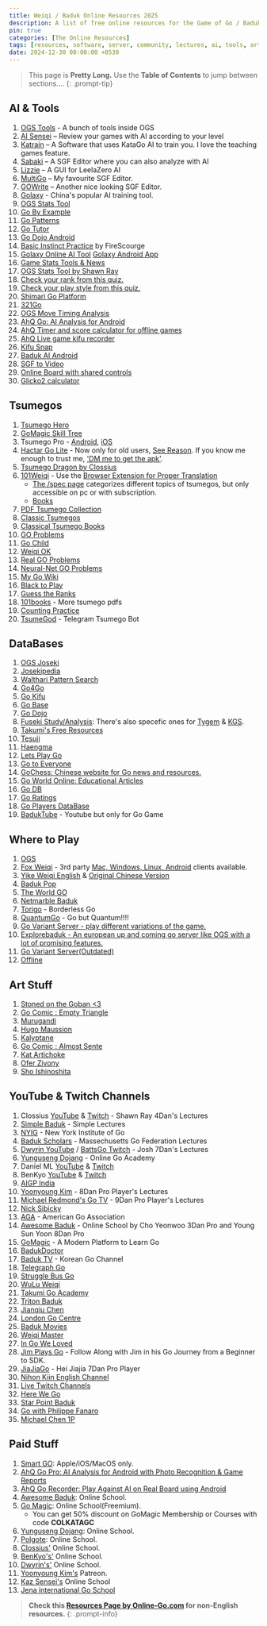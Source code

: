 ```yaml
---
title: Weiqi / Baduk Online Resources 2025
description: A list of free online resources for the Game of Go / Baduk / Weiqi
pin: true
categories: [The Online Resources]
tags: [resources, software, server, community, lectures, ai, tools, art, schools]
date: 2024-12-30 00:00:00 +0530
---
```


> This page is **Pretty Long.** Use the **Table of Contents** to jump between sections....
{: .prompt-tip}

## AI & Tools

1. <a href="https://online-go.com/learn-to-play-go" target="_blank" rel="nofollow noopener noreferrer">OGS Tools</a> - A bunch of tools inside OGS
2. <a href="https://ai-sensei.com/" target="_blank" rel="nofollow noopener noreferrer">AI Sensei</a> – Review your games with AI according to your level
3. <a href="https://github.com/sanderland/katrain/releases/latest" target="_blank" rel="nofollow noopener noreferrer">Katrain</a> – A Software that uses KataGo AI to train you. I love the teaching games feature.
4. <a href="https://sabaki.yichuanshen.de/" target="_blank" rel="nofollow noopener noreferrer">Sabaki</a> – A SGF Editor where you can also analyze with AI
5. <a href="https://github.com/featurecat/lizzie/releases/latest" target="_blank" rel="nofollow noopener noreferrer">Lizzie</a> – A GUI for LeelaZero AI
6. <a href="https://en.freedownloadmanager.org/Windows-PC/MultiGo-FREE.html" target="_blank" rel="nofollow noopener noreferrer">MultiGo</a> – My favourite SGF Editor.
7. <a href="https://gowrite.net/" target="_blank" rel="nofollow noopener noreferrer">GOWrite</a> – Another nice looking SGF Editor.
8. <a href="https://www.19x19.com/engine/index" target="_blank" rel="nofollow noopener noreferrer">Golaxy</a> - China's popular AI training tool.
9. <a href="https://avavt.github.io/gotstats/" target="_blank" rel="nofollow noopener noreferrer">OGS Stats Tool</a>
10. <a href="https://gobyexample.uk/" target="_blank" rel="nofollow noopener noreferrer">Go By Example</a>
11. <a href="https://gopatterns.uk/" target="_blank" rel="nofollow noopener noreferrer">Go Patterns</a>
12. <a href="https://www.learngo.co.uk/GoTutor/Tutor.php" target="_blank" rel="nofollow noopener noreferrer">Go Tutor</a>
13. <a href="https://play.google.com/store/apps/details?id=pl.happydroid.goess" target="_blank" rel="nofollow noopener noreferrer">Go Dojo Android</a>
14. <a href="https://online-go.com/review/1005264" target="_blank" rel="nofollow noopener noreferrer">Basic Instinct Practice</a> by FireScourge
15. <a href="https://19x19.com/engine/index" target="_blank" rel="nofollow noopener noreferrer">Golaxy Online AI Tool</a> <a href="https://play.google.com/store/apps/details?id=com.golaxy.mobile&hl=en_IN" target="_blank" rel="nofollow noopener noreferrer">Golaxy Android App</a>
16. <a href="https://gome.at/about" target="_blank" rel="nofollow noopener noreferrer">Game Stats Tools & News</a>
17. <a href="https://shawnsgogroup.com/ogs-stats" target="_blank" rel="nofollow noopener noreferrer">OGS Stats Tool by Shawn Ray</a>
18. <a href="https://play.baduk.org/" target="_blank" rel="nofollow noopener noreferrer">Check your rank from this quiz.</a>
19. <a href="https://style.baduk.org/" target="_blank" rel="nofollow noopener noreferrer">Check your play style from this quiz.</a>
20. <a href="https://mirthturtle.com/go" target="_blank" rel="nofollow noopener noreferrer">Shimari Go Platform</a>
21. <a href="https://321go.org/home/" target="_blank" rel="nofollow noopener noreferrer">321Go</a>
22. <a href="https://psalaets.github.io/ogs-move-timing/" target="_blank" rel="nofollow noopener noreferrer">OGS Move Timing Analysis</a>
23. <a href="https://play.google.com/store/apps/details?id=cn.ezandroid.aq.preview" target="_blank" rel="nofollow noopener noreferrer">AhQ Go: AI Analysis for Android</a>
24. <a href="https://play.google.com/store/apps/details?id=cn.ezandroid.aq.clock" target="_blank" rel="nofollow noopener noreferrer">AhQ Timer and score calculator for offline games</a>
25. <a href="https://play.google.com/store/apps/details?id=cn.ezandroid.aq.go.recorder" target="_blank" rel="nofollow noopener noreferrer">AhQ Live game kifu recorder</a>
26. <a href="https://www.crazy-sensei.com/?lang=en&location=kifu_snap" target="_blank" rel="nofollow noopener noreferrer">Kifu Snap</a>
27. <a href="https://play.google.com/store/apps/details?id=net.kir.baduk_ai" target="_blank" rel="nofollow noopener noreferrer">Baduk AI Android</a>
28. <a href="https://sgf2video.netlify.app/" target="_blank" rel="nofollow noopener noreferrer">SGF to Video</a>
29. <a href="https://board.tripleko.com/" target="_blank" rel="nofollow noopener noreferrer">Online Board with shared controls</a>
30. <a href="https://glicko2-calculator.streamlit.app/" target="_blank" rel="nofollow noopener noreferrer">Glicko2 calculator</a>

## Tsumegos

1. <a href="https://tsumego-hero.com/" target="_blank" rel="nofollow noopener noreferrer">Tsumego Hero</a>
2. <a href="https://gomagic.org/go-problems/" target="_blank" rel="nofollow noopener noreferrer">GoMagic Skill Tree</a>
3. Tsumego Pro - <a href="https://play.google.com/store/apps/details?id=net.lrstudios.android.tsumego_workshop&hl=en&gl=US" target="_blank" rel="nofollow noopener noreferrer">Android</a>, <a href="https://apps.apple.com/us/app/tsumego-pro-go-problems/id892041876" target="_blank" rel="nofollow noopener noreferrer">iOS</a>
4. <a href="https://play.google.com/store/apps/details?id=net.gowrite.hactarLite" target="_blank" rel="nofollow noopener noreferrer">Hactar Go Lite</a> - Now only for old users, <a href="https://blog.gowrite.net/hactar-go-in-google-play/" target="_blank" rel="nofollow noopener noreferrer">See Reason</a>. If you know me enough to trust me, <a href="https://t.me/SoumyaK4" target="_blank" rel="nofollow noopener noreferrer">'DM me to get the apk'</a>.
5. <a href="https://tsumegodragon.com/home" target="_blank" rel="nofollow noopener noreferrer">Tsumego Dragon by Clossius</a>
6. <a href="https://www.101weiqi.com/">101Weiqi</a> - Use the <a href="https://www.google.com/search?q=101weiqi+localizer&oq=101weiqi+loca&gs_lcrp=EgZjaHJvbWUqCggCEAAYgAQYogQyBggAEEUYOTIKCAEQABiABBiiBDIKCAIQABiABBiiBDIKCAMQABiABBiiBDIGCAQQRRg80gEINTQ3OGowajeoAgCwAgA&sourceid=chrome&ie=UTF-8" target="_blank" rel="nofollow noopener noreferrer"> Browser Extension for Proper Translation</a>
    - <a href="https://www.101weiqi.com/spec/" target="_blank">The /spec page</a> categorizes different topics of tsumegos, but only accessible on pc or with subscription.
    - <a href="https://www.101weiqi.com/book/" target="_blank">Books</a>
7. <a href="https://tsumego.tasuki.org/" target="_blank" rel="nofollow noopener noreferrer">PDF Tsumego Collection</a>
8. <a href="https://www.u-go.net/classic/" target="_blank" rel="nofollow noopener noreferrer">Classic Tsumegos</a>
9. <a href="https://senseis.xmp.net/?ClassicalGoProblemBooks" target="_blank" rel="nofollow noopener noreferrer">Classical Tsumego Books</a>
10. <a href="https://goproblems.com/" target="_blank" rel="nofollow noopener noreferrer">GO Problems</a>
11. <a href="https://gochild2009.appspot.com/" target="_blank" rel="nofollow noopener noreferrer">Go Child</a>
12. <a href="https://www.weiqiok.com/asp/English.asp" target="_blank" rel="nofollow noopener noreferrer">Weiqi OK</a>
13. <a href="https://realgoproblems.com/" target="_blank" rel="nofollow noopener noreferrer">Real GO Problems</a>
14. <a href="https://neuralnetgoproblems.com/" target="_blank" rel="nofollow noopener noreferrer">Neural-Net GO Problems</a>
15. <a href="https://mygowiki.tiddlyspot.com/" target="_blank" rel="nofollow noopener noreferrer">My Go Wiki</a>
16. <a href="https://blacktoplay.com" target="_blank" rel="nofollow noopener noreferrer">Black to Play</a>
17. <a href="https://goguessrank.com/en" target="_blank" rel="nofollow noopener noreferrer">Guess the Ranks</a>
18. <a href="https://101books.github.io/" target="_blank" rel="nofollow noopener noreferrer">101books</a> - More tsumego pdfs
19. <a href="https://count.antontobi.com/" target="_blank" rel="nofollow noopener noreferrer">Counting Practice</a>
20. <a href="https://tsumegod.soumyak4.in/" target="_blank">TsumeGod</a> - Telegram Tsumego Bot

## DataBases

1. <a href="https://online-go.com/joseki" target="_blank" rel="nofollow noopener noreferrer">OGS Joseki</a>
2. <a href="https://www.josekipedia.com/" target="_blank" rel="nofollow noopener noreferrer">Josekipedia</a>
3. <a href="https://ps.waltheri.net/" target="_blank" rel="nofollow noopener noreferrer">Walthari Pattern Search</a>
4. <a href="https://www.go4go.net/" target="_blank" rel="nofollow noopener noreferrer">Go4Go</a>
5. <a href="https://gokifu.com/" target="_blank" rel="nofollow noopener noreferrer">Go Kifu</a>
6. <a href="https://gobase.org/" target="_blank" rel="nofollow noopener noreferrer">Go Base</a>
7. <a href="https://play.google.com/store/apps/details?id=pl.happydroid.goess&hl=en&gl=US" target="_blank" rel="nofollow noopener noreferrer">Go Dojo</a>
8. <a href="https://fuseki.info/" target="_blank" rel="nofollow noopener noreferrer">Fuseki Study/Analysis</a>: There's also specefic ones for <a href="https://tygem.fuseki.info/" target="_blank" rel="nofollow noopener noreferrer">Tygem</a> & <a href="https://kgs.fuseki.info/" target="_blank" rel="nofollow noopener noreferrer">KGS</a>.
9. <a href="https://en.1200igo.com/" target="_blank" rel="nofollow noopener noreferrer"> Takumi's Free Resources</a>
10. <a href="https://tesuji.uk/index1.php" target="_blank" rel="nofollow noopener noreferrer">Tesuji</a>
11. <a href="https://haengma.uk/index1.php" target="_blank" rel="nofollow noopener noreferrer">Haengma</a>
12. <a href="https://letsplaygo.com/" target="_blank" rel="nofollow noopener noreferrer">Lets Play Go</a>
13. <a href="https://gotoeveryone.k2ss.info" target="_blank" rel="nofollow noopener noreferrer">Go to Everyone</a>
14. <a href="https://www.gochess.cn/" target="_blank" rel="nofollow noopener noreferrer">GoChess: Chinese website for Go news and resources.</a>
15. <a href="https://goworld-online.com/GOWContents.htm" target="_blank" rel="nofollow noopener noreferrer">Go World Online: Educational Articles</a>
16. <a href="https://godb.shogidb2.com/en/" target="_blank" rel="nofollow noopener noreferrer">Go DB</a>
17. <a href="https://goratings.org/" target="_blank" rel="nofollow noopener noreferrer">Go Ratings</a>
18. <a href="https://db.u-go.net/" target="_blank" rel="nofollow noopener noreferrer">Go Players DataBase</a>
19. <a href="https://baduktube.soumyak4.in/" target="_blank">BadukTube</a> - Youtube but only for Go Game

<!-- 19. <a href="https://www.dropbox.com/scl/fo/55n3y0yblmad9kruj8gk0/ALJB9LS9AaG3_TBhdubljWk?rlkey=tpncnsc8zh285fsjlhshauvgj&st=x0swakor&dl=0" target="_blank" rel="nofollow noopener noreferrer">Collection of Books 1</a>
1.  <a href="https://drive.google.com/drive/folders/1hjD17M3D2JHLQv3Cd_-Pga8M7K2AN0Jg?usp=sharing" target="_blank" rel="nofollow noopener noreferrer">Collection of Books 2</a> -->

## Where to Play

1. <a href="https://online-go.com/" target="_blank" rel="nofollow noopener noreferrer">OGS</a>
2. <a href="https://www.foxwq.com/" target="_blank" rel="nofollow noopener noreferrer">Fox Weiqi</a> - 3rd party <a href="https://walruswq.com/" target="_blank" rel="nofollow noopener noreferrer"> Mac, Windows, Linux, Android</a> clients available.
3. <a href="https://yikewq.web.app/" target="_blank" rel="nofollow noopener noreferrer">Yike Weiqi English</a> & <a href="https://home.yikeweiqi.com/" target="_blank" rel="nofollow noopener noreferrer">Original Chinese Version</a>
4. <a href="https://badukpop.com">Baduk Pop</a>
5. <a href="https://www.google.com/search?q=the+world+go+baduk+app&oq=the+world+go+baduk+app&gs_lcrp=EgZjaHJvbWUyBggAEEUYOTIHCAEQIRigATIHCAIQIRigATIHCAMQIRigAdIBCDUxNzVqMWo0qAIAsAIB&sourceid=chrome&ie=UTF-8"
    target="_blank" rel="nofollow noopener noreferrer">The World GO</a>
6. <a href="https://baduk.netmarble.net/" target="_blank" rel="nofollow noopener noreferrer">Netmarble Baduk</a>
7. <a href="https://torigo.io/" target="_blank" rel="nofollow noopener noreferrer">Torigo</a> - Borderless Go
8. <a href="https://quantumgo.net/" target="_blank" rel="nofollow noopener noreferrer">QuantumGo</a> - Go but Quantum!!!!
9. <a href="https://govariants.com" target="_blank" rel="nofollow noopener noreferrer">Go Variant Server - play different variations of the game.</a>
10. <a href="https://explorebaduk.com/" target="_blank" rel="nofollow noopener noreferrer">Explorebaduk - An european up and coming go server like OGS with a lot of promising features. </a>
11. <a href="https://go.kahv.io/" target="_blank" rel="nofollow noopener noreferrer">Go Variant Server(Outdated)</a>
12. <a href="https://baduk.club/map/" target="_blank" rel="nofollow noopener noreferrer">Offline</a>

## Art Stuff

1. <a href="https://camille-leveque.com/" target="_blank" rel="nofollow noopener noreferrer">Stoned on the Goban <3</a>
2. <a href="https://emptytriangle.com" target="_blank" rel="nofollow noopener noreferrer">Go Comic : Empty Triangle</a>
3. <a href="https://www.murugandi.com/" target="_blank" rel="nofollow noopener noreferrer">Murugandi</a>
4. <a href="https://www.instagram.com/hugo.maussion/" target="_blank" rel="nofollow noopener noreferrer">Hugo Maussion</a>
5. <a href="https://kalyptane.blogspot.com/" target="_blank" rel="nofollow noopener noreferrer">Kalyptane</a>
6. <a href="https://almostsente.tumblr.com/" target="_blank" rel="nofollow noopener noreferrer">Go Comic : Almost Sente</a>
7. <a href="https://www.facebook.com/kat.artichoke" target="_blank" rel="nofollow noopener noreferrer">Kat Artichoke</a>
8. <a href="https://www.facebook.com/OferZivonyFaces" target="_blank" rel="nofollow noopener noreferrer">Ofer Zivony</a>
9. <a href="https://www.instagram.com/sho_ishinoshita/" target="_blank" rel="nofollow noopener noreferrer">Sho Ishinoshita</a>

## YouTube & Twitch Channels

1. Clossius <a href="https://www.youtube.com/user/clossius" target="_blank" rel="nofollow noopener noreferrer">YouTube</a> & <a href="https://www.twitch.tv/clossius" target="_blank" rel="nofollow noopener noreferrer">Twitch</a> - Shawn Ray 4Dan's Lectures
2. <a href="https://www.youtube.com/@simplebaduk/" target="_blank" rel="nofollow noopener noreferrer">Simple Baduk</a> - Simple Lectures
3. <a href="https://www.youtube.com/channel/UCMp-4uv1jfVa0dXkZv3qQYA" target="_blank" rel="nofollow noopener noreferrer">NYIG</a> - New York Institute of
Go
4. <a href="https://www.youtube.com/@BadukScholars" target="_blank" rel="nofollow noopener noreferrer">Baduk Scholars</a> - Massechusetts Go Federation
Lectures
5. <a href="https://www.youtube.com/user/dwyrin" target="_blank" rel="nofollow noopener noreferrer">Dwyrin YouTube</a> / <a href="https://www.twitch.tv/battsgo" target="_blank" rel="nofollow noopener noreferrer">BattsGo Twitch</a> - Josh 7Dan's Lectures
6. <a href="https://www.youtube.com/user/YungusengDojang/" target="_blank" rel="nofollow noopener noreferrer">Yunguseng Dojang</a> - Online Go Academy
7. Daniel ML <a href="https://www.youtube.com/user/danielml01/" target="_blank" rel="nofollow noopener noreferrer">YouTube</a> & <a href="https://www.twitch.tv/danielml001" target="_blank" rel="nofollow noopener noreferrer">Twitch</a>
8. BenKyo <a href="https://www.youtube.com/channel/UCsH0N8Hc4e4AXTnZt8Hg6fQ/" target="_blank" rel="nofollow noopener noreferrer">YouTube</a> & <a href="https://www.twitch.tv/benkyobaduk" target="_blank" rel="nofollow noopener noreferrer">Twitch</a>
9. <a href="https://www.youtube.com/@aigpindia" target="_blank" rel="nofollow noopener noreferrer">AIGP India</a>
10.  <a href="https://www.youtube.com/channel/UCyCA2PZzqsFlQifmSmWqe-w/" target="_blank" rel="nofollow noopener noreferrer">Yoonyoung Kim</a> - 8Dan Pro Player's Lectures
11.  <a href="https://www.youtube.com/channel/UCRJyagla1B5cxIfR4i2LdgA" target="_blank" rel="nofollow noopener noreferrer">Michael Redmond's Go TV</a> -
9Dan Pro Player's Lectures
12.  <a href="https://www.youtube.com/user/nicksibicky" target="_blank" rel="nofollow noopener noreferrer">Nick Sibicky</a>
13.  <a href="https://www.youtube.com/user/USGOWeb" target="_blank" rel="nofollow noopener noreferrer">AGA</a> - American Go Association
14.  <a href="https://www.youtube.com/channel/UCA-ydBDPv0iYxcj5rTWDPDg" target="_blank" rel="nofollow noopener noreferrer">Awesome Baduk</a> - Online School
by Cho Yeonwoo 3Dan Pro and Young Sun Yoon 8Dan Pro
15.  <a href="https://www.youtube.com/@GoMagic" target="_blank" rel="nofollow noopener noreferrer">GoMagic</a> - A Modern Platform to Learn Go
16.  <a href="https://www.youtube.com/@BadukDoctor" target="_blank" rel="nofollow noopener noreferrer">BadukDoctor</a>
17.  <a href="https://www.youtube.com/@baduk_tv" target="_blank" rel="nofollow noopener noreferrer">Baduk TV</a> - Korean Go Channel
18.  <a href="https://www.twitch.tv/telegraphgo" target="_blank" rel="nofollow noopener noreferrer">Telegraph Go</a>
19.  <a href="https://www.twitch.tv/strugglebusgo" target="_blank" rel="nofollow noopener noreferrer">Struggle Bus Go</a>
20.  <a href="https://www.youtube.com/@wuluweiqi/" target="_blank" rel="nofollow noopener noreferrer">WuLu Weiqi</a>
21.  <a href="https://www.youtube.com/@TakumiGoAcademy" target="_blank" rel="nofollow noopener noreferrer">Takumi Go Academy</a>
22.  <a href="https://www.youtube.com/@TritonBaduk" target="_blank" rel="nofollow noopener noreferrer">Triton Baduk</a>
23.  <a href="https://www.youtube.com/c/jianqiuchen/featured" target="_blank" rel="nofollow noopener noreferrer">Jianqiu Chen</a>
24. <a href="https://youtube.com/@londongocentre" target="_blank" rel="nofollow noopener noreferrer">London Go Centre</a>
25. <a href="https://www.youtube.com/@badukmovies" target="_blank" rel="nofollow noopener noreferrer">Baduk Movies</a>
26. <a href="https://www.youtube.com/@Weiqimaster/playlists" target="_blank" rel="nofollow noopener noreferrer">Weiqi Master</a>
27. <a href="https://www.youtube.com/@InGoWeLoved/playlists" target="_blank" rel="nofollow noopener noreferrer">In Go We Loved</a>
28. <a href="https://www.youtube.com/@JimPlaysGo/playlists" target="_blank" rel="nofollow noopener noreferrer">Jim Plays Go</a> - Follow Along with Jim in his Go Journey from a Beginner to SDK.
29. <a href="https://www.youtube.com/@jiajiago" target="_blank" rel="nofollow noopener noreferrer">JiaJiaGo</a> - Hei Jiajia 7Dan Pro Player
30. <a href="https://www.youtube.com/@nihonkiingochannelforovers8076" target="_blank" rel="nofollow noopener noreferrer">Nihon Kiin English Channel</a>
31. <a href="https://www.twitch.tv/directory/category/go-1" target="_blank" rel="nofollow noopener noreferrer">Live Twitch Channels</a>
32. <a href="https://www.youtube.com/@herewegameofgo" target="_blank" rel="nofollow noopener noreferrer">Here We Go</a>
33. <a href="https://youtube.com/@starpointbaduk" target="_blank" rel="nofollow noopener noreferrer">Star Point Baduk</a>
34. <a href="https://www.youtube.com/@gowithfanaro" target="_blank" rel="nofollow noopener noreferrer">Go with Philippe Fanaro</a>
35. <a href="https://www.youtube.com/@zchenmike/" target="_blank" rel="nofollow noopener noreferrer">Michael Chen 1P</a>

## Paid Stuff

1. <a href="https://www.smartgo.com/" target="_blank" rel="nofollow noopener noreferrer">Smart GO</a>: Apple/iOS/MacOS only. 
2. <a href="https://play.google.com/store/apps/details?id=cn.ezandroid.aq.pro" target="_blank" rel="nofollow noopener noreferrer">AhQ Go Pro: AI Analysis for Android with Photo Recognition & Game Reports</a>
3. <a href="https://play.google.com/store/apps/details?id=cn.ezandroid.aq.go.recorder" target="_blank" rel="nofollow noopener noreferrer">AhQ Go Recorder: Play Against AI on Real Board using Android </a>
4. <a href="https://awesomebaduk.com/" target="_blank" rel="nofollow noopener noreferrer">Awesome Baduk</a>: Online School.
5. <a href="https://gomagic.org/" target="_blank" rel="nofollow noopener noreferrer">Go Magic</a>: Online School(Freemium).
   - You can get 50% discount on GoMagic Membership or Courses with code **COLKATAGC**
6. <a href="https://yunguseng.com/" target="_blank" rel="nofollow noopener noreferrer">Yunguseng Dojang</a>: Online School.
7. <a href="https://polgote.com/" target="_blank" rel="nofollow noopener noreferrer">Polgote</a>: Online School.
8. <a href="https://shawnsgogroup.com/" target="_blank" rel="nofollow noopener noreferrer">Clossius'</a> Online School.
9. <a href="https://www.benkyoleague.com/" target="_blank" rel="nofollow noopener noreferrer">BenKyo's'</a> Online School.
10. <a href="https://www.patreon.com/dwyrin" target="_blank" rel="nofollow noopener noreferrer">Dwyrin's'</a> Online School.
11. <a href="https://www.patreon.com/yoonyoung" target="_blank" rel="nofollow noopener noreferrer">Yoonyoung Kim's</a> Patreon.
12. <a href="https://kazsensei.com/" target="_blank" rel="nofollow noopener noreferrer">Kaz Sensei's</a> Online School
13. <a href="https://go4jigs.eu/" target="_blank" rel="nofollow noopener noreferrer">Jena international
Go School</a>

> **Check this <a href="https://online-go.com/docs/other-go-resources" target="_blank" rel="nofollow noopener noreferrer">Resources Page by Online-Go.com</a> for non-English resources.**
{: .prompt-info}

